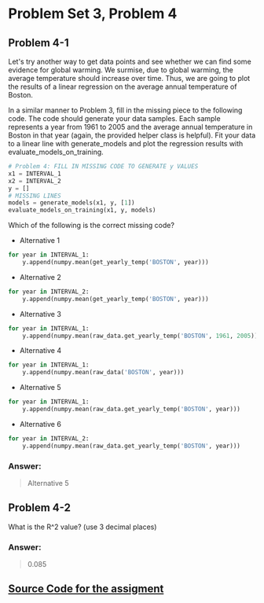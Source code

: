 # Problem Set 3, Problem 4
## Problem 4-1
Let's try another way to get data points and see whether we can find some evidence for global warming. We surmise, due to global warming, the average temperature should increase over time. Thus, we are going to plot the results of a linear regression on the average annual temperature of Boston.

In a similar manner to Problem 3, fill in the missing piece to the following code. The code should generate your data samples. Each sample represents a year from 1961 to 2005 and the average annual temperature in Boston in that year (again, the provided helper class is helpful). Fit your data to a linear line with generate_models and plot the regression results with evaluate_models_on_training.

```python
# Problem 4: FILL IN MISSING CODE TO GENERATE y VALUES
x1 = INTERVAL_1
x2 = INTERVAL_2
y = []
# MISSING LINES
models = generate_models(x1, y, [1])    
evaluate_models_on_training(x1, y, models)
```
Which of the following is the correct missing code?

- Alternative 1
```python
for year in INTERVAL_1:
    y.append(numpy.mean(get_yearly_temp('BOSTON', year)))
```

- Alternative 2
```python
for year in INTERVAL_2:
    y.append(numpy.mean(get_yearly_temp('BOSTON', year)))
```

- Alternative 3
```python
for year in INTERVAL_1:
    y.append(numpy.mean(raw_data.get_yearly_temp('BOSTON', 1961, 2005)))
```

- Alternative 4
```python
for year in INTERVAL_1:
    y.append(numpy.mean(raw_data('BOSTON', year)))
```

- Alternative 5
```python
for year in INTERVAL_1:
    y.append(numpy.mean(raw_data.get_yearly_temp('BOSTON', year)))
```

- Alternative 6
```python
for year in INTERVAL_2:
    y.append(numpy.mean(raw_data.get_yearly_temp('BOSTON', year)))
```

### Answer:
> Alternative 5

## Problem 4-2
What is the R^2 value? (use 3 decimal places)

### Answer:
> 0.085

## [Source Code for the assigment](ProblemSet3/problem4.py)